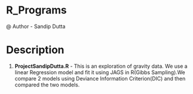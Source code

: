 # R_Programs
@ Author - Sandip Dutta

# Description
1. **ProjectSandipDutta.R** - This is an exploration of gravity data. We use a linear Regression model and fit it using JAGS in R(Gibbs Sampling).We compare 2 models using Deviance Information Criterion(DIC) and then compared the two models.

